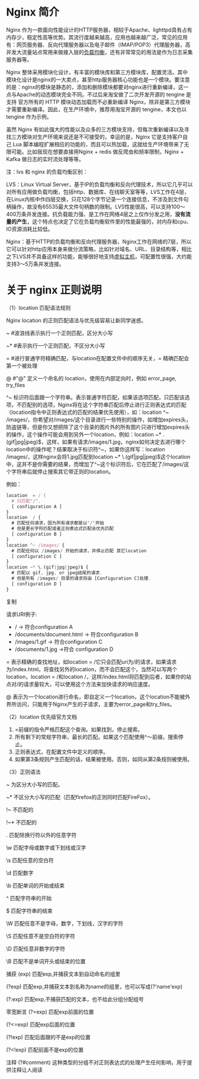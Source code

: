 # Nginx 简介

Nginx 作为一款面向性能设计的HTTP服务器，相较于Apache、lighttpd具有占有内存少，稳定性高等优势。其流行度越来越高，应用也越来越广泛，常见的应用有：网页服务器、反向代理服务器以及电子邮件（IMAP/POP3）代理服务器，高并发大流量站点常用来做接入层的[负载均衡](https://cloud.tencent.com/product/clb?from=20065&from_column=20065)，还有非常常见的用法是作为日志采集服务器等。

Nginx 整体采用模块化设计，有丰富的模块库和第三方模块库，配置灵活。其中模块化设计是nginx的一大卖点，甚至http服务器核心功能也是一个模块。要注意的是：nginx的模块是静态的，添加和删除模块都要对nginx进行重新编译，这一点与Apache的动态模块完全不同。不过后来淘宝做了二次开发开源的 tengine 是支持 官方所有的 HTTP 模块动态加载而不必重新编译 Nginx，除非是第三方模块才需要重新编译。因此，在生产环境中，推荐用淘宝开源的 tengine，本文也以 tengine 作为示例。

虽然 Nginx 有如此强大的性能以及众多的三方模块支持，但每次重新编译以及寻找三方模块对生产环境来说还是不可接受的，幸运的是，Nginx 它是支持客户自己 Lua 脚本编程扩展相应的功能的，而且可以热加载，这就给生产环境带来了无限可能。比如我现在想要直接用Nginx + redis 做反爬虫和频率限制，Nginx + Kafka 做日志的实时流处理等等。

注：lvs 和 nginx 的负载均衡区别：

LVS：Linux Virtual Server，基于IP的负载均衡和反向代理技术，所以它几乎可以对所有应用做负载均衡，包括http、数据库、在线聊天室等等，LVS工作在4层，在Linux内核中作四层交换，只花128个字节记录一个连接信息，不涉及到文件句柄操作，故没有65535最大文件句柄数的限制。LVS性能很高，可以支持100～400万条并发连接。抗负载能力强、是工作在网络4层之上仅作分发之用，**没有流量的产生**，这个特点也决定了它在负载均衡软件里的性能最强的，对内存和cpu、IO资源消耗比较低。 

Nginx：基于HTTP的负载均衡和反向代理服务器，Nginx工作在网络的7层，所以它可以针对http应用本身来做分流策略，比如针对域名、URL、目录结构等，相比之下LVS并不具备这样的功能，能够很好地支持[虚拟主机](https://cloud.tencent.com/product/lighthouse?from=20065&from_column=20065)，可配置性很强，大约能支持3～5万条并发连接。



# 关于 nginx 正则说明

（1）location 匹配语法规则

Nginx location 的正则匹配语法与优先级容易让新同学迷惑。

~    #波浪线表示执行一个正则匹配，区分大小写

~*   #表示执行一个正则匹配，不区分大小写

=    #进行普通字符精确匹配，与location在配置文件中的顺序无关，= 精确匹配会第一个被处理

@   #"@" 定义一个命名的 location，使用在内部定向时，例如 error_page, try_files

^~   标识符后面跟一个字符串。表示普通字符匹配，如果该选项匹配，只匹配该选项，不匹配别的选项，Nginx将在这个字符串匹配后停止进行正则表达式的匹配（location指令中正则表达式的匹配的结果优先使用），如：location ^~ /images/，你希望对/images/这个目录进行一些特别的操作，如增加expires头，防盗链等，但是你又想把除了这个目录的图片外的所有图片只进行增加expires头的操作，这个操作可能会用到另外一个location，例如：location ~* \.(gif|jpg|jpeg)$，这样，如果有请求/images/1.jpg，nginx如何决定去进行哪个location中的操作呢？结果取决于标识符^~，如果你这样写：location /images/，这样nginx会将1.jpg匹配到location ~* \.(gif|jpg|jpeg)$这个location中，这并不是你需要的结果，而增加了^~这个标识符后，它在匹配了/images/这个字符串后就停止搜索其它带正则的location。

例如：

```javascript
location  = / {
  # 只匹配"/".
  [ configuration A ] 
}
location  / {
  # 匹配任何请求，因为所有请求都是以"/"开始
  # 但是更长字符匹配或者正则表达式匹配会优先匹配
  [ configuration B ] 
}
location ^~ /images/ {
  # 匹配任何以 /images/ 开始的请求，并停止匹配 其它location
  [ configuration C ] 
}
location ~* \.(gif|jpg|jpeg)$ {
  # 匹配以 gif, jpg, or jpeg结尾的请求. 
  # 但是所有 /images/ 目录的请求将由 [Configuration C]处理.   
  [ configuration D ] 
}
```

复制

请求URI例子:

-  / -> 符合configuration A 
-  /documents/document.html -> 符合configuration B 
-  /images/1.gif -> 符合configuration C 
-  /documents/1.jpg ->符合 configuration D 

=    表示精确的查找地址，如location = /它只会匹配uri为/的请求，如果请求为/index.html，将查找另外的location，而不会匹配这个，当然可以写两个location，location = /和location /，这样/index.html将匹配到后者，如果你的站点对/的请求量较大，可以使用这个方法来加快请求的响应速度。

@    表示为一个location进行命名，即自定义一个location，这个location不能被外界所访问，只能用于Nginx产生的子请求，主要为error_page和try_files。

（2）location 优先级官方文档

1.  =前缀的指令严格匹配这个查询。如果找到，停止搜索。 
2.  所有剩下的常规字符串，最长的匹配。如果这个匹配使用^〜前缀，搜索停止。 
3.  正则表达式，在配置文件中定义的顺序。 
4.  如果第3条规则产生匹配的话，结果被使用。否则，如同从第2条规则被使用。 

（3）正则语法

~    为区分大小写的匹配。

~*   不区分大小写的匹配（匹配firefox的正则同时匹配FireFox）。

!~   不匹配的

!~*   不匹配的

.   匹配除换行符以外的任意字符

\w   匹配字母或数字或下划线或汉字

\s   匹配任意的空白符

\d   匹配数字

\b   匹配单词的开始或结束

^   匹配字符串的开始

$   匹配字符串的结束

\W   匹配任意不是字母，数字，下划线，汉字的字符

\S   匹配任意不是空白符的字符

\D   匹配任意非数字的字符

\B   匹配不是单词开头或结束的位置

捕获   (exp)   匹配exp,并捕获文本到自动命名的组里

(?<name>exp)   匹配exp,并捕获文本到名称为name的组里，也可以写成(?'name'exp)

(?:exp)   匹配exp,不捕获匹配的文本，也不给此分组分配组号

零宽断言   (?=exp)   匹配exp前面的位置

(?<=exp)   匹配exp后面的位置

(?!exp)   匹配后面跟的不是exp的位置

(?<!exp)   匹配前面不是exp的位置

注释   (?#comment)   这种类型的分组不对正则表达式的处理产生任何影响，用于提供注释让人阅读